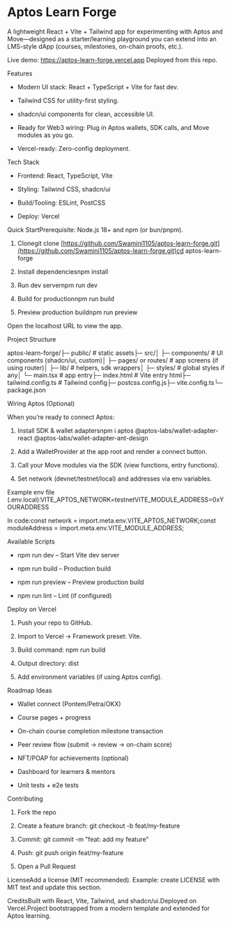 Aptos Learn Forge
=================

A lightweight React + Vite + Tailwind app for experimenting with Aptos and Move—designed as a starter/learning playground you can extend into an LMS-style dApp (courses, milestones, on-chain proofs, etc.).

Live demo: https://aptos-learn-forge.vercel.app Deployed from this repo.

Features

*   Modern UI stack: React + TypeScript + Vite for fast dev.
    
*   Tailwind CSS for utility-first styling.
    
*   shadcn/ui components for clean, accessible UI.
    
*   Ready for Web3 wiring: Plug in Aptos wallets, SDK calls, and Move modules as you go.
    
*   Vercel-ready: Zero-config deployment.
    

Tech Stack

*   Frontend: React, TypeScript, Vite
    
*   Styling: Tailwind CSS, shadcn/ui
    
*   Build/Tooling: ESLint, PostCSS
    
*   Deploy: Vercel
    

Quick StartPrerequisite: Node.js 18+ and npm (or bun/pnpm).

1.  Clonegit clone [https://github.com/Swamini1105/aptos-learn-forge.git](https://github.com/Swamini1105/aptos-learn-forge.git)cd aptos-learn-forge
    
2.  Install dependenciesnpm install
    
3.  Run dev servernpm run dev
    
4.  Build for productionnpm run build
    
5.  Preview production buildnpm run preview
    

Open the localhost URL to view the app.

Project Structure

aptos-learn-forge/├─ public/ # static assets├─ src/│ ├─ components/ # UI components (shadcn/ui, custom)│ ├─ pages/ or routes/ # app screens (if using router)│ ├─ lib/ # helpers, sdk wrappers│ ├─ styles/ # global styles if any│ └─ main.tsx # app entry├─ index.html # Vite entry html├─ tailwind.config.ts # Tailwind config├─ postcss.config.js├─ vite.config.ts└─ package.json

Wiring Aptos (Optional)

When you’re ready to connect Aptos:

1.  Install SDK & wallet adaptersnpm i aptos @aptos-labs/wallet-adapter-react @aptos-labs/wallet-adapter-ant-design
    
2.  Add a WalletProvider at the app root and render a connect button.
    
3.  Call your Move modules via the SDK (view functions, entry functions).
    
4.  Set network (devnet/testnet/local) and addresses via env variables.
    

Example env file (.env.local):VITE\_APTOS\_NETWORK=testnetVITE\_MODULE\_ADDRESS=0xYOURADDRESS

In code:const network = import.meta.env.VITE\_APTOS\_NETWORK;const moduleAddress = import.meta.env.VITE\_MODULE\_ADDRESS;

Available Scripts

*   npm run dev – Start Vite dev server
    
*   npm run build – Production build
    
*   npm run preview – Preview production build
    
*   npm run lint – Lint (if configured)
    

Deploy on Vercel

1.  Push your repo to GitHub.
    
2.  Import to Vercel → Framework preset: Vite.
    
3.  Build command: npm run build
    
4.  Output directory: dist
    
5.  Add environment variables (if using Aptos config).
    

Roadmap Ideas

*   Wallet connect (Pontem/Petra/OKX)
    
*   Course pages + progress
    
*   On-chain course completion milestone transaction
    
*   Peer review flow (submit → review → on-chain score)
    
*   NFT/POAP for achievements (optional)
    
*   Dashboard for learners & mentors
    
*   Unit tests + e2e tests
    

Contributing

1.  Fork the repo
    
2.  Create a feature branch: git checkout -b feat/my-feature
    
3.  Commit: git commit -m "feat: add my feature"
    
4.  Push: git push origin feat/my-feature
    
5.  Open a Pull Request
    

LicenseAdd a license (MIT recommended). Example: create LICENSE with MIT text and update this section.

CreditsBuilt with React, Vite, Tailwind, and shadcn/ui.Deployed on Vercel.Project bootstrapped from a modern template and extended for Aptos learning.
